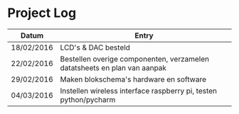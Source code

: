 Project Log
===========

Datum				| Entry
------------|---------------------------------------
18/02/2016	| LCD's & DAC besteld
22/02/2016	| Bestellen overige componenten, verzamelen datatsheets en plan van aanpak
29/02/2016  | Maken blokschema's hardware en software
04/03/2016  | Instellen wireless interface raspberry pi, testen python/pycharm
